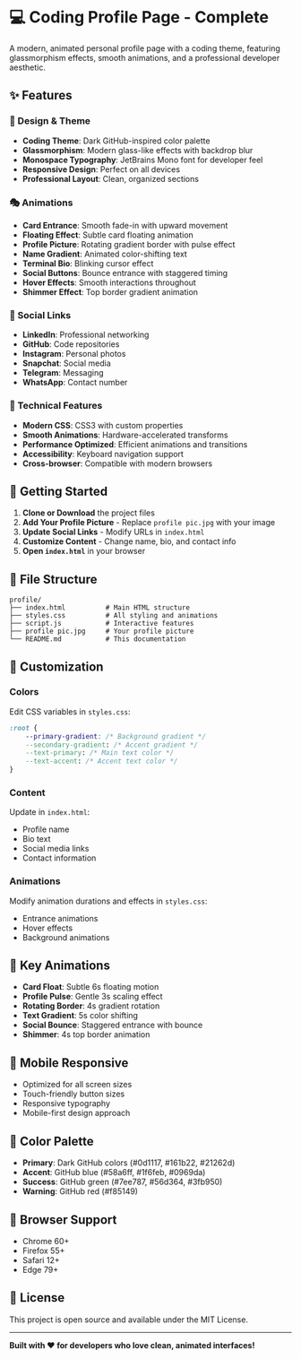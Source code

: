 # 💻 **Coding Profile Page - Complete**

A modern, animated personal profile page with a coding theme, featuring glassmorphism effects, smooth animations, and a professional developer aesthetic.

## ✨ **Features**

### **🎨 Design & Theme**
- **Coding Theme**: Dark GitHub-inspired color palette
- **Glassmorphism**: Modern glass-like effects with backdrop blur
- **Monospace Typography**: JetBrains Mono font for developer feel
- **Responsive Design**: Perfect on all devices
- **Professional Layout**: Clean, organized sections

### **🎭 Animations**
- **Card Entrance**: Smooth fade-in with upward movement
- **Floating Effect**: Subtle card floating animation
- **Profile Picture**: Rotating gradient border with pulse effect
- **Name Gradient**: Animated color-shifting text
- **Terminal Bio**: Blinking cursor effect
- **Social Buttons**: Bounce entrance with staggered timing
- **Hover Effects**: Smooth interactions throughout
- **Shimmer Effect**: Top border gradient animation

### **🔗 Social Links**
- **LinkedIn**: Professional networking
- **GitHub**: Code repositories
- **Instagram**: Personal photos
- **Snapchat**: Social media
- **Telegram**: Messaging
- **WhatsApp**: Contact number

### **📱 Technical Features**
- **Modern CSS**: CSS3 with custom properties
- **Smooth Animations**: Hardware-accelerated transforms
- **Performance Optimized**: Efficient animations and transitions
- **Accessibility**: Keyboard navigation support
- **Cross-browser**: Compatible with modern browsers

## 🚀 **Getting Started**

1. **Clone or Download** the project files
2. **Add Your Profile Picture** - Replace `profile pic.jpg` with your image
3. **Update Social Links** - Modify URLs in `index.html`
4. **Customize Content** - Change name, bio, and contact info
5. **Open `index.html`** in your browser

## 📁 **File Structure**

```
profile/
├── index.html          # Main HTML structure
├── styles.css          # All styling and animations
├── script.js           # Interactive features
├── profile pic.jpg     # Your profile picture
└── README.md           # This documentation
```

## 🎯 **Customization**

### **Colors**
Edit CSS variables in `styles.css`:
```css
:root {
    --primary-gradient: /* Background gradient */
    --secondary-gradient: /* Accent gradient */
    --text-primary: /* Main text color */
    --text-accent: /* Accent text color */
}
```

### **Content**
Update in `index.html`:
- Profile name
- Bio text
- Social media links
- Contact information

### **Animations**
Modify animation durations and effects in `styles.css`:
- Entrance animations
- Hover effects
- Background animations

## 🌟 **Key Animations**

- **Card Float**: Subtle 6s floating motion
- **Profile Pulse**: Gentle 3s scaling effect
- **Rotating Border**: 4s gradient rotation
- **Text Gradient**: 5s color shifting
- **Social Bounce**: Staggered entrance with bounce
- **Shimmer**: 4s top border animation

## 📱 **Mobile Responsive**

- Optimized for all screen sizes
- Touch-friendly button sizes
- Responsive typography
- Mobile-first design approach

## 🎨 **Color Palette**

- **Primary**: Dark GitHub colors (#0d1117, #161b22, #21262d)
- **Accent**: GitHub blue (#58a6ff, #1f6feb, #0969da)
- **Success**: GitHub green (#7ee787, #56d364, #3fb950)
- **Warning**: GitHub red (#f85149)

## 🔧 **Browser Support**

- Chrome 60+
- Firefox 55+
- Safari 12+
- Edge 79+

## 📄 **License**

This project is open source and available under the MIT License.

---

**Built with ❤️ for developers who love clean, animated interfaces!**
